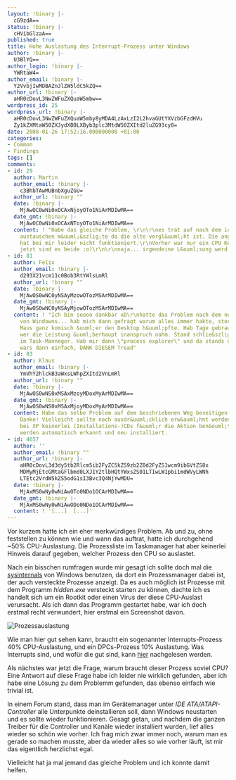 ```yaml
---
layout: !binary |-
  cG9zdA==
status: !binary |-
  cHVibGlzaA==
published: true
title: Hohe Auslastung des Interrupt-Prozess unter Windows
author: !binary |-
  U3BlYQ==
author_login: !binary |-
  YWRtaW4=
author_email: !binary |-
  Y2VvbjIwMDBAZnJlZW5ldC5kZQ==
author_url: !binary |-
  aHR0cDovL3NwZWFuZXQuaW5mbw==
wordpress_id: 25
wordpress_url: !binary |-
  aHR0cDovL3NwZWFuZXQuaW5mby8yMDA4LzAxLzI2L2hvaGUtYXVzbGFzdHVu
  Zy1kZXMtaW50ZXJydXB0LXByb3plc3MtdW50ZXItd2luZG93cy8=
date: 2008-01-26 17:52:16.000000000 +01:00
categories:
- Common
- Findings
tags: []
comments:
- id: 29
  author: Martin
  author_email: !binary |-
    c3BhbTAwMUBnbXguZGU=
  author_url: !binary ""
  date: !binary |-
    MjAwOC0wNi0xOCAxNjoyOTo1NiArMDIwMA==
  date_gmt: !binary |-
    MjAwOC0wNi0xOCAxNToyOTo1NiArMDIwMA==
  content: ! "Habe das gleiche Problem, \r\n\r\nes trat auf nach dem ich eine Grafikkarte
    austauschen m&uuml;&szlig;te da die alte vergl&uuml;ht ist. Die angegebene L&ouml;sung
    hat bei mir leider nicht funktioniert.\r\nVorher war nur ein CPU Kern betroffen,
    jetzt sind es beide ;o)\r\n\r\nnaja... irgendeine L&ouml;sung werd ich schon finden\r\n\r\nMartin"
- id: 81
  author: Felix
  author_email: !binary |-
    d293X21vcm11c0Bob3RtYWlsLmRl
  author_url: !binary ""
  date: !binary |-
    MjAwOS0wNC0yNSAyMzowOTozMSArMDIwMA==
  date_gmt: !binary |-
    MjAwOS0wNC0yNSAyMjowOTozMSArMDIwMA==
  content: ! "Ich bin soooo dankbar xD\r\nhatte das Problem nach dem neu-aufsetzten
    von Windowns... hab mich dann gefragt warum alles immer hakte, stockte und die
    Maus ganz komisch &uuml;er den Desktop h&uuml;pfte. Hab Tage gebraucht um rauszufinden,
    wer die Leistung &uuml;berhaupt inanspruch nahm. Stand schlie&szlig;lich nichts
    im Task-Manneger. Hab mir dann \"process explorer\" und da stands dann. Ab da
    wars dann einfach, DANK DIESEM Tread"
- id: 83
  author: Klaus
  author_email: !binary |-
    YmVhY2hlckB3aWxsLWhpZXItd2VnLmRl
  author_url: !binary ""
  date: !binary |-
    MjAwOS0wNS0xMSAxMzoyMDoxMyArMDIwMA==
  date_gmt: !binary |-
    MjAwOS0wNS0xMSAxMjoyMDoxMyArMDIwMA==
  content: Habe das selbe Problem auf dem beschriebenen Weg beseitigen k&ouml;nnen.
    Danke! Vielleicht sollte noch ausdr&uuml;cklich erw&auml;hnt werden, dass man
    bei XP keinerlei (Installations-)CDs f&uuml;r die Aktion ben&ouml;tigt - die Ger&auml;te
    werden automatisch erkannt und neu installiert.
- id: 4657
  author: ''
  author_email: !binary ""
  author_url: !binary |-
    aHR0cDovL3d3dy5tb2Rlcm5ib2FyZC5kZS9zb2Z0d2FyZS1wcm9ibGVtZS8x
    MDMyMjEtcGMtaGFlbmd0LXJ1Y2tlbHQtYWxsZS01LTIwLW1pbi1mdWVyLWNh
    LTEtc2VrdW5kZS5odG1sI3Bvc3Q4NjYwMDU=
  date: !binary |-
    MjAxMS0wNy0wNiAwOTo0NDo1OCArMDIwMA==
  date_gmt: !binary |-
    MjAxMS0wNy0wNiAwODo0NDo1OCArMDIwMA==
  content: ! '[...]  [...]'
---
```

Vor kurzem hatte ich ein eher merkw&uuml;rdiges Problem. Ab und zu, ohne feststellen zu k&ouml;nnen wie und wann das auftrat, hatte ich durchgehend ~50% CPU-Auslastung. Die Prozessliste im Taskmanager hat aber keinerlei Hinweis darauf gegeben, welcher Prozess den CPU so auslastet.

Nach ein bisschen rumfragen wurde mir gesagt ich sollte doch mal die <a href="http://www.microsoft.com/germany/technet/sysinternals/default.mspx">sysinternals</a> von Windows benutzen, da dort ein Prozessmanager dabei ist, der auch versteckte Prozesse anzeigt. Da es auch m&ouml;glich ist Prozesse mit dem Programm <em>hidden.exe</em> versteckt starten zu k&ouml;nnen, dachte ich es handelt sich um ein Rootkit oder einen Virus der diese CPU-Auslast verursacht. Als ich dann das Programm gestartet habe, war ich doch erstmal recht verwundert, hier erstmal ein Screenshot davon.

<img src="http://speanet.info/bilder/process2.jpg" alt="Prozessauslastung" />

Wie man hier gut sehen kann, braucht ein sogenannter Interrupts-Prozess 40% CPU-Auslastung, und ein DPCs-Prozess 10% Auslastung. Was Interrupts sind, und wof&uuml;r die gut sind, kann <a href="http://de.wikipedia.org/wiki/Interrupt">hier</a> nachgelesen werden.

Als n&auml;chstes war jetzt die Frage, warum braucht dieser Prozess soviel CPU?
Eine Antwort auf diese Frage habe ich leider nie wirklich gefunden, aber ich habe eine L&ouml;sung zu dem Problemm gefunden, das ebenso einfach wie trivial ist.

In einem Forum stand, dass man im Ger&auml;temanager unter <em>IDE ATA/ATAPI-Controller</em> alle Unterpunkte deinstallieren soll, dann Windows neustarten und es sollte wieder funktionieren.
Gesagt getan, und nachdem die ganzen Treiber f&uuml;r die Controller und Kan&auml;le wieder installiert wurden, lief alles wieder so sch&ouml;n wie vorher. 
Ich frag mich zwar immer noch, warum man es gerade so machen musste, aber da wieder alles so wie vorher l&auml;uft, ist mir das eigentlich herzlichst egal.

Vielleicht hat ja mal jemand das gleiche Problem und ich konnte damit helfen.
